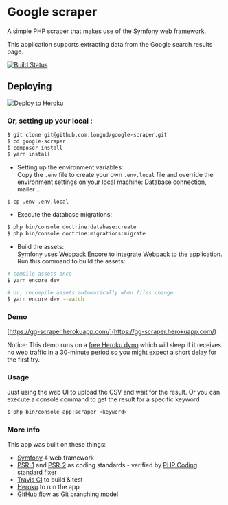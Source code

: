 # Google scraper
A simple PHP scraper that makes use of the [Symfony](https://symfony.com/) web framework.

This application supports extracting data from the Google search results page.

[![Build Status](https://travis-ci.com/longnd/google-scraper.svg?token=YtVwfd3RAgKquYqTmUWB&branch=master)](https://travis-ci.com/longnd/google-scraper)
## Deploying

[![Deploy to Heroku](https://www.herokucdn.com/deploy/button.svg)](https://heroku.com/deploy?template=https://github.com/longnd/google-scraper/tree/master)

### Or, setting up your local :
```sh
$ git clone git@github.com:longnd/google-scraper.git 
$ cd google-scraper
$ composer install
$ yarn install
```

* Setting up the environment variables:  
Copy the `.env` file to create your own `.env.local` file and override the environment settings on your local machine: Database connection, mailer ...
```sh
$ cp .env .env.local
``` 

* Execute the database migrations:
```sh
$ php bin/console doctrine:database:create
$ php bin/console doctrine:migrations:migrate 
```

* Build the assets:  
Symfony uses [Webpack Encore](https://www.npmjs.com/package/@symfony/webpack-encore) to integrate [Webpack](https://webpack.js.org/) to the application. Run this command to build the assets:
```sh
# compile assets once
$ yarn encore dev

# or, recompile assets automatically when files change
$ yarn encore dev --watch
```

### Demo
[https://gg-scraper.herokuapp.com/](https://gg-scraper.herokuapp.com/)

Notice: This demo runs on a [free Heroku dyno](https://devcenter.heroku.com/articles/free-dyno-hours) which will sleep if it receives no web traffic in a 30-minute period so you might expect a short delay for the first try.

### Usage
Just using the web UI to upload the CSV and wait for the result.
Or you can execute a console command to get the result for a specific keyword
```sh
$ php bin/console app:scraper <keyword>
```

### More info
This app was built on these things:
- [Symfony](https://symfony.com/) 4 web framework
- [PSR-1](https://www.php-fig.org/psr/psr-1/) and [PSR-2](https://www.php-fig.org/psr/psr-2/) as coding standards - verified by [PHP Coding standard fixer](https://cs.symfony.com/)
- [Travis CI](https://travis-ci.org) to build & test 
- [Heroku](https://heroku.com) to run the app
- [GitHub flow](https://guides.github.com/introduction/flow/) as Git branching model
